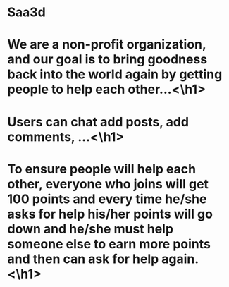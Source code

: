 # Saa3d

<h1>We are a non-profit organization, and our goal is to bring goodness back into the
world again by getting people to help each other...<\h1>

<h1> Users can chat add posts, add comments, ...<\h1>

<h1> To ensure people will help each other, everyone who joins will get 100 points
and every time he/she asks for help his/her points will go down and he/she
must help someone else to earn more points and then can ask for help again.<\h1>
